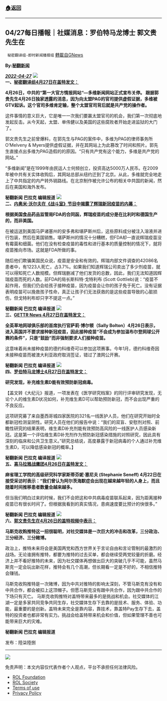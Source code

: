 ###  [:house:返回](README.md)
---


## 04/27每日播報｜社媒消息：罗伯特马龙博士 郭文贵先生在
` 秘密翻译组-即时新闻播报组` [轉載自GNews](https://gnews.org/zh-hans/2423322/)

**By:[秘翻新闻](https://gettr.com/post/p17agspb782)**
 
***[2022-04-27](https://gettr.com/post/p17agspb782)***
 ![](https://assets.gnews.org/wp-content/uploads/2022/04/1-271.png)  
**一、[秘密翻译组4月27日在盖特发文：](https://gettr.com/post/p177p2x9c9a)**
 
**4月26日，中共的“第一大官方情报网站“—多维新闻网站正式宣布关停。 跟据郭贵先生4月26日独家透露的消息，因为向太盟PAG的官司提供虚假证据，多维被GTV起诉。这个官司多维肯定输，整个太盟官司背后就是共产党的操作者。**
 
这件事情的意义巨大，它是唯一一次我们要赢太盟官司的机会，我们第一次彻底地发起反击。从今天起，太盟、单伟健以及美国的这些腐败者开始走进监狱的大门了。
 
郭文贵先生之前曾爆料，在郭先生与PAG的案件中，多维为PAG的律师事务所O’Melveny & Myers提供虚假证据，并在其网站上为此篡改了时间和照片。郭先生直接点出多维为PAG造假的的原因。“只有共产党有这个能力，多维是共产党的网站。”
 
“多维新闻”是在1999年由民运人士何频创立，投资高达5000万人民币。在2009年被中共有关实体收购后，其网站总部从纽约迁到了北京。从此，多维就完全地走上了中共指定的内产转外销路线。在北京制作被允许公布的相关中共国的新闻，然后在美国和海外发布。
 
**秘翻新闻 巴拉克 编辑报道**
 ![](https://assets.gnews.org/wp-content/uploads/2022/04/22-17.jpg)  
**二、[内奥米·沃尔夫在《战斗室》节目中揭露了辉瑞新冠疫苗的内幕：](https://gettr.com/post/p17380fb56d)**
 
**根据美国食品药品监管局FDA的合同函，辉瑞疫苗的成分是在比利时和德国生产的，而非美国。**
 
在被运送到美国马萨诸塞州的安多弗和堪萨斯州后，这些原料成分被注入溶液并进行包装，然后在美国销售。堪萨斯州的情况十分糟糕，但FDA却一直说辉瑞疫苗没有霉菌和细菌。他们在没有检查疫苗的毒性和进行基本的质量控制的情况下，就将疫苗推向市场。这就是FDA所做的事。
 
随后他们欺骗美国民众说，疫苗是安全和有效的。辉瑞内部文件调查的42086名患者中，有1223人死亡，占3.7%。如果我们知道辉瑞公司卖出了多少剂疫苗，就可以得知死亡人数规模。但辉瑞删减了他们发货的总数，因此，我们无法知道因辉瑞疫苗而死的人数。前FDA的局长斯科特·戈特利布 (Scott Gottlieb)说：“疫苗不起作用，但我们仍会给孩子接种疫苗，因为疫苗会让你的孩子免于死亡。没有证据表明疫苗可以挽救孩子性命，真正让孩子们无法获救的是这些疫苗导致的心脏损伤，但戈特利布却只字不提这一点。”
 
**秘翻新闻 巴拉克 编译报道**
 ![](https://assets.gnews.org/wp-content/uploads/2022/04/3-120.png)  
**三、[GETTR News 4月27日在盖特发文：](https://gettr.com/post/p177j2za8e8)**
 
**全英草地网球俱乐部的首席执行官萨莉·博尔顿（Sally Bolton）4月26日表示，进入英国并不要求接种新冠疫苗，因此接种疫苗“不会成为参加温布尔登网球公开赛的条件”，只是“鼓励”而非强制要求人们接种疫苗。**
 
这意味着尚未接种疫苗的德约科维奇可以参加这项赛事。今年1月，德约科维奇因未接种疫苗而被澳大利亚政府取消签证，错过了澳网公开赛。
 
**秘翻新闻 巴拉克 编译报道**
 ![](https://assets.gnews.org/wp-content/uploads/2022/04/4-179.jpg)  
**四、**[**罗伯特马龙博士4月27日在盖特发文：**](https://gettr.com/post/p1771uae363)
 
**研究发现，补充维生素D能有效预防新冠病毒。**
 
【盖文转《大纪元》报道，一项发表在《医学研究档案》的同行评审研究发现，无论个人的维生素D状况如何，补充维生素D可以帮助预防新冠，而不会出现严重的不良反应。
 
这项研究募了来自墨西哥城四家医院的321名一线医护人员，他们在研究开始时全都新冠检测呈阴性。研究人员在他们的报告中说：“我们的双盲、安慰剂对照、前瞻性研究的结果表明，维生素D补充剂能有效预防高风险的一线医护人员感染新冠。这是第一个评估维生素D补充剂作为预防新冠感染措施的对照研究，因此具有深刻的临床和公共卫生意义。”研究总结说，高度暴露于新冠病毒的个人通过补充维生素D，可以降低感染新冠的概率。】
 
**秘翻新闻 巴拉克 编译报道**
 ![](https://assets.gnews.org/wp-content/uploads/2022/04/5-127.jpg)  
**五、[喜马拉雅战鹰团4月26日在盖特发文：](https://gettr.com/post/p173eq3829b)**
 
**麻省理工学院的高级研究科学家斯蒂芬妮·塞尼夫 (Stephanie Seneff) 4月22日在接受采访时表示：“我们曾认为阿尔茨海默症会出现在越来越年轻的人身上，而且随着时间推移患者数量会越来越多。**
 
但当我们明白过来的时候，我们不会把这和中共病毒疫苗联系起来，因为距离接种疫苗已有很长时间了。但根据我看到的真实情况，患病速度要比预计的快很多。”
 
**秘翻新闻 巴拉克 编辑报道**
 ![](https://assets.gnews.org/wp-content/uploads/2022/04/6-99.jpg)  
**六、[郭文贵先生在4月26日的盖特视频中表示：](https://gettr.com/post/p177sh2b359)**
 
**马斯克收购推特这一招很聪明，对社交媒体是一次巨大的冲击和改革，三分政治、三分经济、三分赌博。**
 
政治上，推特未来将会是美国两党和西方世界关于言论自由和言论管制的最激烈的战场。无论谁拥有推特，都要为推特的过去买单，都会继续受两党较量的折磨。经济上并不看好推特的未来，因为社交媒体再想做出巨大的突破几乎不可能，虽然马斯克一定会玩出新花样，推特会有几个高潮，但长期看一定是不好的，不相信推特会赚钱。
 
马斯克收购推特是一次赌博，因为中共对推特的影响太深刻，不管马斯克有没有和中共合作，都会被扣上这顶帽子。但愿马斯克没有跟中共合作，因为跟中共合作的下场只有灭亡。 马斯克收购推特对盖特带来最多的是挑战和机会。社交媒体的江湖一定是多家共同竞争共同生存，社交媒体生存下去靠的是技术、服务、体验、功能，最重要的是创新。盖特未来完全是靠内容，靠技术，靠盖特Pay生存下去，盖特的投资者也都非常有实力。挑战会给盖特带来机会和价值，但如果管理不善也可能带来巨大的灾难。
 
**秘翻新闻 巴拉克 编辑报道**
 
发布：陸柒陸捌
 
* * *
 ![](https://assets.gnews.org/wp-content/uploads/2022/04/IMAGE-2022-03-31-224805-6.jpg) 

免责声明：本文内容仅代表作者个人观点，平台不承担任何法律风险。
  
- [ROL Foundation](https://rolfoundation.org/)
- [ROL Society](https://rolsociety.org/)
- [Terms of use](https://gnews.org/terms-of-use-3/)
- [Privacy Policy](https://gnews.org/privacy-policy/)

